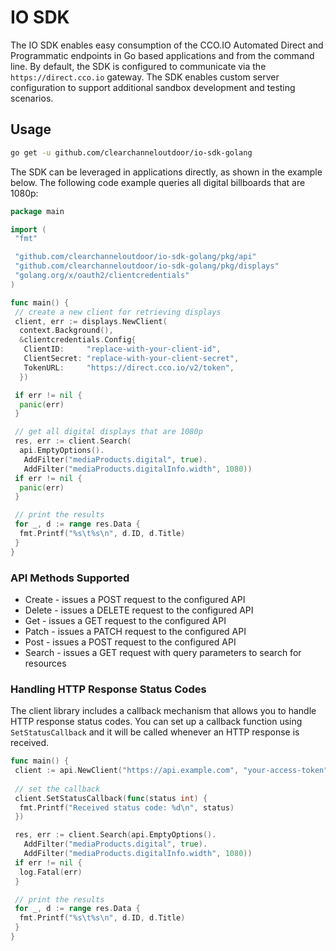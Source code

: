 # IO SDK

The IO SDK enables easy consumption of the CCO.IO Automated Direct and Programmatic endpoints in Go based applications and from the command line. By default, the SDK is configured to communicate via the `https://direct.cco.io` gateway. The SDK enables custom server configuration to support additional sandbox development and testing scenarios.

## Usage

```bash
go get -u github.com/clearchanneloutdoor/io-sdk-golang
```

The SDK can be leveraged in applications directly, as shown in the example below. The following code example queries all digital billboards that are 1080p:

```go
package main

import (
 "fmt"

 "github.com/clearchanneloutdoor/io-sdk-golang/pkg/api"
 "github.com/clearchanneloutdoor/io-sdk-golang/pkg/displays"
 "golang.org/x/oauth2/clientcredentials"
)

func main() {
 // create a new client for retrieving displays
 client, err := displays.NewClient(
  context.Background(),
  &clientcredentials.Config{
   ClientID:     "replace-with-your-client-id",
   ClientSecret: "replace-with-your-client-secret",
   TokenURL:     "https://direct.cco.io/v2/token",
  })

 if err != nil {
  panic(err)
 }

 // get all digital displays that are 1080p
 res, err := client.Search(
  api.EmptyOptions().
   AddFilter("mediaProducts.digital", true).
   AddFilter("mediaProducts.digitalInfo.width", 1080))
 if err != nil {
  panic(err)
 }

 // print the results
 for _, d := range res.Data {
  fmt.Printf("%s\t%s\n", d.ID, d.Title)
 }
}
```

### API Methods Supported

* Create - issues a POST request to the configured API
* Delete - issues a DELETE request to the configured API
* Get - issues a GET request to the configured API
* Patch - issues a PATCH request to the configured API
* Post - issues a POST request to the configured API
* Search - issues a GET request with query parameters to search for resources

### Handling HTTP Response Status Codes

The client library includes a callback mechanism that allows you to handle HTTP response status codes. You can set up a callback function using `SetStatusCallback` and it will be called whenever an HTTP response is received.

```go
func main() {
 client := api.NewClient("https://api.example.com", "your-access-token")
 
 // set the callback
 client.SetStatusCallback(func(status int) {
  fmt.Printf("Received status code: %d\n", status)
 })

 res, err := client.Search(api.EmptyOptions().
   AddFilter("mediaProducts.digital", true).
   AddFilter("mediaProducts.digitalInfo.width", 1080))
 if err != nil {
  log.Fatal(err)
 }

 // print the results
 for _, d := range res.Data {
  fmt.Printf("%s\t%s\n", d.ID, d.Title)
 }
}
```
